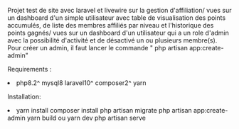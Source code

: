 Projet test de site avec laravel et livewire sur la gestion d'affiliation/ vues sur un dashboard d'un simple utilisateur avec table de visualisation des points accumulés, de liste des membres affiliés par niveau et l'historique  des points gagnés/ vues sur un dashboard d'un utilisateur qui a un role d'admin avec la possibilité d'activité et de désactivé un ou plusieurs membre(s). Pour créer un admin, il faut lancer le commande " php artisan  app:create-admin"


<p> Requirements :  </p>
    <li>
        php8.2^
        mysql8
        laravel10^
        composer2^
        yarn
    </li>

<p> Installation: </p>
    <li>
        yarn install
        composer install
        php artisan migrate
        php artisan app:create-admin
        yarn build ou yarn dev
        php artisan serve
    </li>




